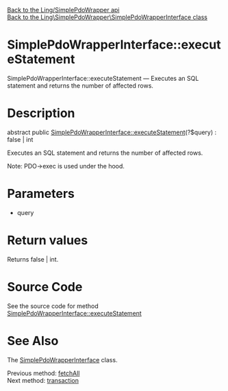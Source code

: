 [Back to the Ling/SimplePdoWrapper api](https://github.com/lingtalfi/SimplePdoWrapper/blob/master/doc/api/Ling/SimplePdoWrapper.md)<br>
[Back to the Ling\SimplePdoWrapper\SimplePdoWrapperInterface class](https://github.com/lingtalfi/SimplePdoWrapper/blob/master/doc/api/Ling/SimplePdoWrapper/SimplePdoWrapperInterface.md)


SimplePdoWrapperInterface::executeStatement
================



SimplePdoWrapperInterface::executeStatement — Executes an SQL statement and returns the number of affected rows.




Description
================


abstract public [SimplePdoWrapperInterface::executeStatement](https://github.com/lingtalfi/SimplePdoWrapper/blob/master/doc/api/Ling/SimplePdoWrapper/SimplePdoWrapperInterface/executeStatement.md)(?$query) : false | int




Executes an SQL statement and returns the number of affected rows.

Note: PDO->exec is used under the hood.




Parameters
================


- query

    


Return values
================

Returns false | int.








Source Code
===========
See the source code for method [SimplePdoWrapperInterface::executeStatement](https://github.com/lingtalfi/SimplePdoWrapper/blob/master/SimplePdoWrapperInterface.php#L188-L188)


See Also
================

The [SimplePdoWrapperInterface](https://github.com/lingtalfi/SimplePdoWrapper/blob/master/doc/api/Ling/SimplePdoWrapper/SimplePdoWrapperInterface.md) class.

Previous method: [fetchAll](https://github.com/lingtalfi/SimplePdoWrapper/blob/master/doc/api/Ling/SimplePdoWrapper/SimplePdoWrapperInterface/fetchAll.md)<br>Next method: [transaction](https://github.com/lingtalfi/SimplePdoWrapper/blob/master/doc/api/Ling/SimplePdoWrapper/SimplePdoWrapperInterface/transaction.md)<br>


